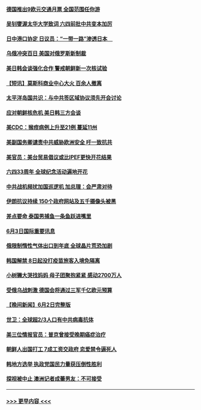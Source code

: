 #### [德国推出9欧元交通月票 全国范围任你游](../pages/prog202/a103446198.md?t=06040750) 
#### [吴钊燮渥太华大学致词 六四前批中共变本加厉](../pages/prog202/a103446092.md?t=06040750) 
#### [日中港口协定 日议员：“一带一路”渗透日本　](../pages/prog202/a103446096.md?t=06040750) 
#### [乌俄冲突百日 美国对俄罗斯新制裁](../pages/prog202/a103446104.md?t=06040750) 
#### [美日韩会谈强化合作 警戒朝鲜新一次核试验](../pages/prog202/a103446109.md?t=06040750) 
#### [【短讯】莫斯科商业中心大火 百余人撤离](../pages/prog202/a103446106.md?t=06040750) 
#### [太平洋岛国共识：与中共签区域协议须先开会讨论](../pages/prog202/a103446122.md?t=06040750) 
#### [应对朝鲜核危机 美日韩三方会谈](../pages/prog202/a103446101.md?t=06040750) 
#### [美CDC：猴痘病例上升至21例 蔓延11州](../pages/prog202/a103445942.md?t=06040750) 
#### [美副国务卿谴责中共威胁欧洲安全 吁一致抗共](../pages/prog202/a103445936.md?t=06040750) 
#### [美官员：美台贸易倡议或比IPEF更快开花结果](../pages/prog202/a103445923.md?t=06040750) 
#### [六四33周年 全球纪念活动遍地开花](../pages/prog202/a103445924.md?t=06040750) 
#### [中共战机频扰加国巡逻机 加总理：会严肃对待](../pages/prog202/a103445827.md?t=06040750) 
#### [伊朗抗议持续 150个政府网站及五千摄像头被黑](../pages/prog202/a103445815.md?t=06040750) 
#### [差点要命 泰国男捕鱼一条鱼跃进嘴里](../pages/prog202/a103445799.md?t=06040750) 
#### [6月3日国际重要讯息](../pages/prog202/a103445783.md?t=06040750) 
#### [俄限制惰性气体出口到年底 全球晶片荒恐加剧](../pages/prog202/a103445763.md?t=06040750) 
#### [韩国解禁 8日起没打疫苗旅客入境免隔离](../pages/prog202/a103445659.md?t=06040750) 
#### [小树獭大哭找妈妈 母子团聚抱紧紧 感动2700万人](../pages/prog202/a103445658.md?t=06040750) 
#### [受俄乌战刺激 德国会将通过三军千亿欧元预算](../pages/prog202/a103445574.md?t=06040750) 
#### [【晚间新闻】6月2日完整版](../pages/prog202/a103445487.md?t=06040750) 
#### [世卫：全球超2/3人口有中共病毒抗体](../pages/prog202/a103445382.md?t=06040750) 
#### [美三位情报官员：普京曾接受晚期癌症治疗](../pages/prog202/a103445394.md?t=06040750) 
#### [朝鲜人出国打工 7成工资交政府 恋爱禁令逼死人](../pages/prog202/a103445376.md?t=06040750) 
#### [韩地方选举 执政党国民力量获压倒性胜利](../pages/prog202/a103445216.md?t=06040750) 
#### [探视被中止 澳洲记者成蕾男友：不可接受](../pages/prog202/a103445215.md?t=06040750) 

----
#### [ >>> 更早内容 <<< ](../indexes/prog202-earlier.md)
